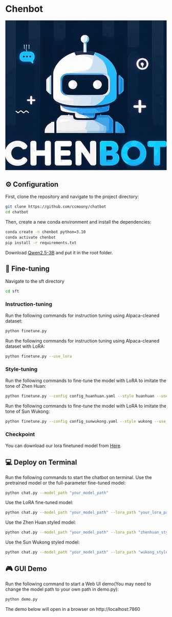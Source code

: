 # Chenbot
![demo](./logo.png)
## ⚙️ Configuration
First, clone the repository and navigate to the project directory:
```bash
git clone https://github.com/ccmoony/chatbot
cd chatbot
```
Then, create a new conda environment and install the dependencies:
```bash
conda create -n chenbot python=3.10
conda activate chenbot
pip install -r requirements.txt
```
Download [Qwen2.5-3B](https://huggingface.co/Qwen/Qwen2.5-3B) and put it in the root folder.
## 🚀 Fine-tuning
Navigate to the sft directory
```bash
cd sft
```
### Instruction-tuning
Run the following commands for instruction tuning using Alpaca-cleaned dataset:
```bash
python finetune.py
```
Run the following commands for instruction tuning using Alpaca-cleaned dataset with LoRA:
```bash
python finetune.py --use_lora
```
### Style-tuning
Run the following commands to fine-tune the model with LoRA to imitate the tone of Zhen Huan:
```bash
python finetune.py --config config_huanhuan.yaml --style huanhuan --use_lora
```
Run the following commands to fine-tune the model with LoRA to imitate the tone of Sun Wukong:
```bash
python finetune.py --config config_sunwukong.yaml --style wukong --use_lora
```
### Checkpoint
You can download our lora finetuned model from [Here](https://jbox.sjtu.edu.cn/v/link/view/b4d703075cc944e1b2abae6d745a5e63).
## 💻 Deploy on Terminal
Run the following commands to start the chatbot on terminal.
Use the pretrained model or the full-parameter fine-tuned model:
```bash
python chat.py --model_path "your_model_path"
```
Use the LoRA fine-tuned model:
```bash
python chat.py --model_path "your_model_path" --lora_path "your_lora_path"
```
Use the Zhen Huan styled model:
```bash
python chat.py --model_path "your_model_path" --lora_path "zhenhuan_style_lora_path" --style huanhuan
```
Use the Sun Wukong styled model:
```bash
python chat.py --model_path "your_model_path" --lora_path "wukong_style_lora_path" --style wukong
```
## 🎮 GUI Demo
Run the following command to start a Web UI demo(You may need to change the model path to your own path in demo.py):
```bash
python demo.py
```
The demo below will open in a browser on http://localhost:7860
